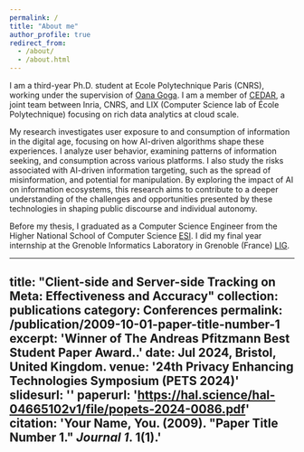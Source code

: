 ```yaml
---
permalink: /
title: "About me"
author_profile: true
redirect_from: 
  - /about/
  - /about.html
---
```


I am a third-year Ph.D. student at Ecole Polytechnique Paris (CNRS), working under the supervision of [Oana Goga](https://www.lix.polytechnique.fr/Labo/Oana.GOGA/). I am a member of [CEDAR](https://team.inria.fr/cedar/), a joint team between Inria, CNRS, and LIX (Computer Science lab of École Polytechnique) focusing on rich data analytics at cloud scale.

My research investigates user exposure to and consumption of information in the digital age, focusing on how AI-driven algorithms shape these experiences. I analyze user behavior, examining patterns of information seeking, and consumption across various platforms. I also study the risks associated with AI-driven information targeting, such as the spread of misinformation, and potential for manipulation. By exploring the impact of AI on information ecosystems, this research aims to contribute to a deeper understanding of the challenges and opportunities presented by these technologies in shaping public discourse and individual autonomy.

Before my thesis, I graduated as a Computer Science Engineer from the Higher National School of Computer Science [ESI](https://www.esi.dz/en/home/). I did my final year internship at the Grenoble Informatics Laboratory in Grenoble (France) [LIG](https://www.liglab.fr/fr).



---
title: "Client-side and Server-side Tracking on Meta: Effectiveness and Accuracy"
collection: publications
category: Conferences
permalink: /publication/2009-10-01-paper-title-number-1
excerpt: 'Winner of The Andreas Pfitzmann Best Student Paper Award..'
date:  Jul 2024, Bristol, United Kingdom.
venue: '24th Privacy Enhancing Technologies Symposium (PETS 2024)'
slidesurl: ''
paperurl: 'https://hal.science/hal-04665102v1/file/popets-2024-0086.pdf'
citation: 'Your Name, You. (2009). &quot;Paper Title Number 1.&quot; <i>Journal 1</i>. 1(1).'
---


